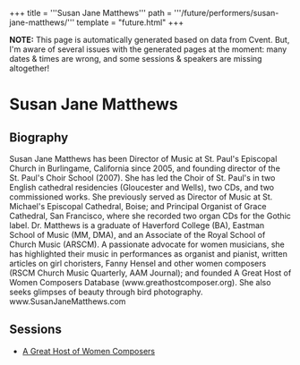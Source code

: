 +++
title = '''Susan Jane Matthews'''
path = '''/future/performers/susan-jane-matthews/'''
template = "future.html"
+++

<p class="todo">
<strong>NOTE:</strong> This page is automatically generated based on data from Cvent.
But, I'm aware of several issues with the generated pages at the moment:
many dates & times are wrong, and some sessions & speakers are missing altogether!
</p>

<h1>Susan Jane Matthews</h1>
<h2>Biography</h2>
<p>Susan Jane Matthews has been Director of Music at St. Paul's Episcopal Church in Burlingame, California since 2005, and founding director of the St. Paul's Choir School (2007). She has led the Choir of St. Paul's in two English cathedral residencies (Gloucester and Wells), two CDs, and two commissioned works. She previously served as Director of Music at St. Michael's Episcopal Cathedral, Boise; and Principal Organist of Grace Cathedral, San Francisco, where she recorded two organ CDs for the Gothic label.  Dr. Matthews is a graduate of Haverford College (BA), Eastman School of Music (MM, DMA), and an Associate of the Royal School of Church Music (ARSCM). A passionate advocate for women musicians, she has highlighted their music in performances as organist and pianist, written articles on girl choristers, Fanny Hensel and other women composers (RSCM Church Music Quarterly, AAM Journal); and founded A Great Host of Women Composers Database (www.greathostcomposer.org). She also seeks glimpses of beauty through bird photography. www.SusanJaneMatthews.com</p>
<h2>Sessions</h2>
<ul><li><a href="/future/sessions/a-great-host-of-women-composers/">A Great Host of Women Composers</a></li>

